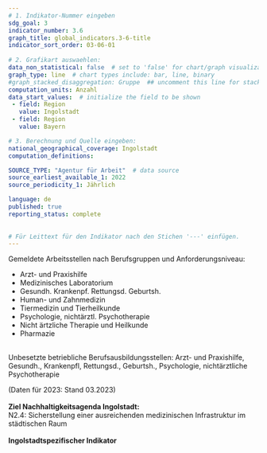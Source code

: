 ```yaml
---
# 1. Indikator-Nummer eingeben 
sdg_goal: 3 
indicator_number: 3.6
graph_title: global_indicators.3-6-title
indicator_sort_order: 03-06-01
 
# 2. Grafikart auswaehlen: 
data_non_statistical: false  # set to 'false' for chart/graph visualization 
graph_type: line  # chart types include: bar, line, binary 
#graph_stacked_disaggregation: Gruppe  ## uncomment this line for stacked bars. eplace 'Geschlecht' with the field of aggregation. 
computation_units: Anzahl
data_start_values:  # initialize the field to be shown  
 - field: Region 
   value: Ingolstadt 
 - field: Region 
   value: Bayern 

# 3. Berechnung und Quelle eingeben: 
national_geographical_coverage: Ingolstadt 
computation_definitions: 

SOURCE_TYPE: "Agentur für Arbeit"  # data source  
source_earliest_available_1: 2022
source_periodicity_1: Jährlich

language: de   
published: true 
reporting_status: complete
 
 
# Für Leittext für den Indikator nach den Stichen '---' einfügen. 
---
```

Gemeldete Arbeitsstellen nach Berufsgruppen und Anforderungsniveau:
- Arzt- und Praxishilfe
- Medizinisches Laboratorium
- Gesundh. Krankenpf. Rettungsd. Geburtsh.
- Human- und Zahnmedizin
- Tiermedizin und Tierheilkunde
- Psychologie, nichtärztl. Psychotherapie
- Nicht ärtzliche Therapie und Heilkunde
- Pharmazie<br>
<br>
Unbesetzte betriebliche Berufsausbildungsstellen: Arzt- und Praxishilfe, Gesundh., Krankenpfl, Rettungsd., Geburtsh., Psychologie, nichtärztliche Psychotherapie

(Daten für 2023: Stand 03.2023)  <br>
<br>
<b>Ziel Nachhaltigkeitsagenda Ingolstadt:</b><br>
N2.4: Sicherstellung einer ausreichenden medizinischen Infrastruktur im städtischen Raum<br>
<br>
<b>Ingolstadtspezifischer Indikator</b>
